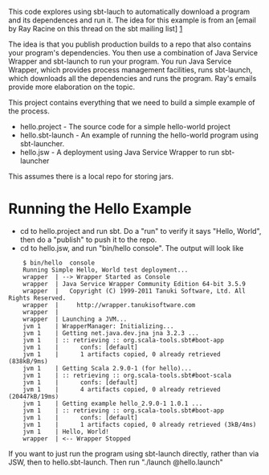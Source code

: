 This code explores using sbt-lauch to automatically download a program and its dependences 
and run it. The idea for this example is from an [email by Ray Racine on this thread on the sbt mailing list] [1]

The idea is that you publish production builds to a repo that also contains your program's
dependencies. You then use a combination of Java Service Wrapper and sbt-launch to run
your program. You run Java Service Wrapper, which provides process management facilities, 
runs sbt-launch, which downloads all the dependencies and runs the program. Ray's emails
provide more elaboration on the topic.

This project contains everything that we need to build a simple example of the process.

* hello.project - The source code for a simple hello-world project
* hello.sbt-launch - An example of running the hello-world program using sbt-launcher.
* hello.jsw - A deployment using Java Service Wrapper to run sbt-launcher

This assumes there is a local repo for storing jars.

Running the Hello Example
=========================

- cd to hello.project and run sbt. Do a "run" to verify it says "Hello, World", then do a "publish" to push it to the repo.
- cd to hello.jsw, and run "bin/hello console". The output will look like

```
	$ bin/hello  console
	Running Simple Hello, World test deployment...
	wrapper  | --> Wrapper Started as Console
	wrapper  | Java Service Wrapper Community Edition 64-bit 3.5.9
	wrapper  |   Copyright (C) 1999-2011 Tanuki Software, Ltd. All Rights Reserved.
	wrapper  |     http://wrapper.tanukisoftware.com
	wrapper  |
	wrapper  | Launching a JVM...
	jvm 1    | WrapperManager: Initializing...
	jvm 1    | Getting net.java.dev.jna jna 3.2.3 ...
	jvm 1    | :: retrieving :: org.scala-tools.sbt#boot-app
	jvm 1    |      confs: [default]
	jvm 1    |      1 artifacts copied, 0 already retrieved (838kB/9ms)
	jvm 1    | Getting Scala 2.9.0-1 (for hello)...
	jvm 1    | :: retrieving :: org.scala-tools.sbt#boot-scala
	jvm 1    |      confs: [default]
	jvm 1    |      4 artifacts copied, 0 already retrieved (20447kB/19ms)
	jvm 1    | Getting example hello_2.9.0-1 1.0.1 ...
	jvm 1    | :: retrieving :: org.scala-tools.sbt#boot-app
	jvm 1    |      confs: [default]
	jvm 1    |      1 artifacts copied, 0 already retrieved (3kB/4ms)
	jvm 1    | Hello, World!
	wrapper  | <-- Wrapper Stopped
```

If you want to just run the program using sbt-launch directly, rather than via JSW, then to hello.sbt-launch. Then run "./launch @hello.launch"

[1]: https://groups.google.com/d/topic/simple-build-tool/ofJjd4u31hA/discussion

